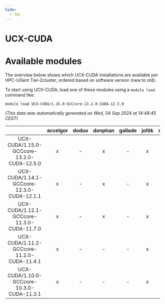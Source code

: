 ```yaml
---
hide:
  - toc
---
```


UCX-CUDA
========

# Available modules


The overview below shows which UCX-CUDA installations are available per HPC-UGent Tier-2cluster, ordered based on software version (new to old).

To start using UCX-CUDA, load one of these modules using a `module load` command like:

```shell
module load UCX-CUDA/1.15.0-GCCcore-13.2.0-CUDA-12.5.0
```

*(This data was automatically generated on Wed, 04 Sep 2024 at 14:48:45 CEST)*  

| |accelgor|doduo|donphan|gallade|joltik|shinx|skitty|
| :---: | :---: | :---: | :---: | :---: | :---: | :---: | :---: |
|UCX-CUDA/1.15.0-GCCcore-13.2.0-CUDA-12.5.0|x|-|x|-|x|-|-|
|UCX-CUDA/1.14.1-GCCcore-12.3.0-CUDA-12.1.1|x|-|x|-|x|-|-|
|UCX-CUDA/1.12.1-GCCcore-11.3.0-CUDA-11.7.0|x|-|x|-|x|-|-|
|UCX-CUDA/1.11.2-GCCcore-11.2.0-CUDA-11.4.1|x|-|-|-|x|-|-|
|UCX-CUDA/1.10.0-GCCcore-10.3.0-CUDA-11.3.1|x|-|-|-|x|-|-|
